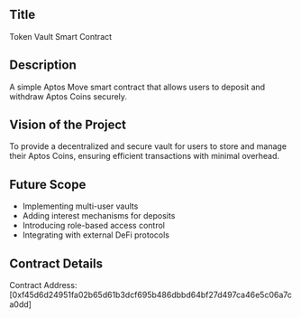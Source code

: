 ## Title
Token Vault Smart Contract

## Description
A simple Aptos Move smart contract that allows users to deposit and withdraw Aptos Coins securely.

## Vision of the Project
To provide a decentralized and secure vault for users to store and manage their Aptos Coins, ensuring efficient transactions with minimal overhead.

## Future Scope
- Implementing multi-user vaults
- Adding interest mechanisms for deposits
- Introducing role-based access control
- Integrating with external DeFi protocols

## Contract Details
Contract Address: [0xf45d6d24951fa02b65d61b3dcf695b486dbbd64bf27d497ca46e5c06a7ca0dd]

